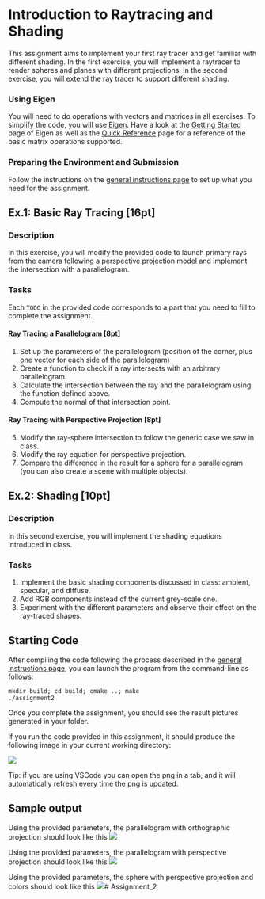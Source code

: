 Introduction to Raytracing and Shading
======================================

This assignment aims to implement your first ray tracer and get familiar with different shading.
In the first exercise, you will implement a raytracer to render spheres and planes with different projections.
In the second exercise, you will extend the ray tracer to support different shading.

### Using Eigen

You will need to do operations with vectors and matrices in all exercises. To simplify the code, you will use [Eigen](http://eigen.tuxfamily.org/).
Have a look at the [Getting Started](http://eigen.tuxfamily.org/dox/GettingStarted.html) page of Eigen as well as the [Quick Reference](http://eigen.tuxfamily.org/dox/group__QuickRefPage.html) page for a reference of the basic matrix operations supported.

### Preparing the Environment and Submission

Follow the instructions on the [general instructions page](../Rules.md) to set up what you need for the assignment.

Ex.1: Basic Ray Tracing [16pt]
-----------------------

### Description

In this exercise, you will modify the provided code to launch primary rays from the camera following a perspective projection model and implement the intersection with a parallelogram.

### Tasks

Each `TODO` in the provided code corresponds to a part that you need to fill to complete the assignment.

#### Ray Tracing a Parallelogram [8pt]

1. Set up the parameters of the parallelogram (position of the corner, plus one vector for each side of the parallelogram)
2. Create a function to check if a ray intersects with an arbitrary parallelogram.
3. Calculate the intersection between the ray and the parallelogram using the function defined above.
4. Compute the normal of that intersection point.



#### Ray Tracing with Perspective Projection [8pt]

5. Modify the ray-sphere intersection to follow the generic case we saw in class.
6. Modify the ray equation for perspective projection.
7. Compare the difference in the result for a sphere for a parallelogram (you can also create a scene with multiple objects).


Ex.2: Shading [10pt]
-------------

### Description

In this second exercise, you will implement the shading equations introduced in class.

### Tasks

1. Implement the basic shading components discussed in class: ambient, specular, and diffuse.
2. Add RGB components instead of the current grey-scale one.
3. Experiment with the different parameters and observe their effect on the ray-traced shapes.


Starting Code
-------------

After compiling the code following the process described in the [general instructions page](../Rules.md), you can launch the program from the command-line as follows:

```
mkdir build; cd build; cmake ..; make
./assignment2
```

Once you complete the assignment, you should see the result pictures generated in your folder.

If you run the code provided in this assignment, it should produce the following image in your current working directory:

![](img/sphere.png?raw=true)

Tip: if you are using VSCode you can open the png in a tab, and it will automatically refresh every time the png is updated.


Sample output
-------------

Using the provided parameters, the parallelogram with orthographic projection should look like this
![](img/plane_orthographic.png)

Using the provided parameters, the parallelogram with perspective projection should look like this
![](img/plane_perspective.png)

Using the provided parameters, the sphere with perspective projection and colors should look like this
![](img/shading.png)# Assignment_2
